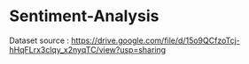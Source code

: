 # Sentiment-Analysis

Dataset source :  https://drive.google.com/file/d/15o9QCfzoTcj-hHqFLrx3clqy_x2nyqTC/view?usp=sharing

